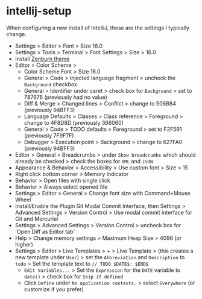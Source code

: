 # intellij-setup

When configuring a new install of IntelliJ, these are the settings I typically change.

* Settings > Editor > Font > Size 16.0
* Settings > Tools > Terminal > Font Settings > Size > 16.0
* Install [Zenburn theme]([url](https://plugins.jetbrains.com/plugin/17938-zenburn))
* Editor > Color Scheme >
  * Color Scheme Font > Size 16.0
  * General > Code > injected language fragment > uncheck the `Background` checkbox
  * General > Identifier under caret > check box for `Background` > set to 787676 (previously had no value)
  * Diff & Merge > Changed lines > Conflict > change to 506B84 (previously 94BFF3)
  * Language Defaults > Classes > Class reference > Foreground > change to 4F8D8D (previously 366060)
  * General > Code > TODO defaults > Foreground > set to F2F591 (previously 7F9F7F)
  * Debugger > Execution point > Background > change to 627FA0 (previously 94BFF3)
* Editor > General > Breadcrumbs > under `Show breadcrumbs` which should already be checked > check the boxes for `XML` and `JSON`
* Appearance & Behavior > Accessibility > Use custom font > Size > 15
* Right click bottom corner > Memory Indicator
* Behavior > Open files with single click
* Behavior > Always select opened file
* Settings > Editor > General > Change font size with Command+Mouse Wheel
* Install/Enable the Plugin Git Modal Commit Interface, then Settings > Advanced Settings > Version Control > Use modal commit interface for Git and Mercurial
* Settings > Advanced Settings > Version Control > uncheck box for 'Open Diff as Editor tab'
* Help > Change memory settings > Maximum Heap Size > 4096 (or higher)
* Settings > Editor > Live Templates > + > Live Template > (this creates a new template under `User`) > set the `Abbreviation` and `Description` to `todo` > Set the template text to `// TODO $DATE$: $END$`
  * `Edit Variables...` > Set the `Expression` for the `DATE` variable to `date()` > check box for `Skip if defined`
  * Click `Define` under `No application contexts.` > select `Everywhere` (or customize if you prefer)

